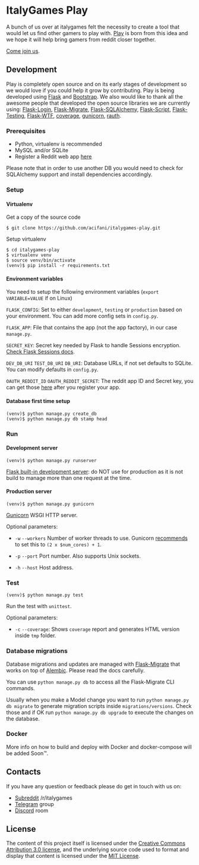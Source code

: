 # ItalyGames Play

A bunch of us over at italygames felt the necessity to create a tool that would 
let us find other gamers to play with. [Play](https://play.italyga.me) is born 
from this idea and we hope it will help bring gamers from reddit closer together.

[Come join us](https://play.italyga.me).

## Development
Play is completely open source and on its early stages of development so we 
would love if you could help it grow by contributing.
Play is being developed using [Flask](http://flask.pocoo.org/) 
and [Bootstrap](https://getbootstrap.com/). 
We also would like to thank all the awesome people that developed the open source 
libraries we are currently using:
[Flask-Login](https://flask-login.readthedocs.io/en/latest/),
[Flask-Migrate](https://flask-migrate.readthedocs.io/en/latest/),
[Flask-SQLAlchemy](http://flask-sqlalchemy.pocoo.org/2.1/),
[Flask-Script](https://flask-script.readthedocs.io/en/latest/),
[Flask-Testing](https://pythonhosted.org/Flask-Testing/),
[Flask-WTF](https://flask-wtf.readthedocs.io/en/stable/),
[coverage](https://coverage.readthedocs.io/en/coverage-4.4.1/),
[gunicorn](http://gunicorn.org/),
[rauth](https://rauth.readthedocs.io/en/latest/).


### Prerequisites

* Python, virtualenv is recommended
* MySQL and/or SQLite
* Register a Reddit web app [here](https://www.reddit.com/prefs/apps)

Please note that in order to use another DB you would need to check for SQLAlchemy 
support and install dependencies accordingly.

### Setup

#### Virtualenv
Get a copy of the source code

```
$ git clone https://github.com/acifani/italygames-play.git
```

Setup virtualenv
```
$ cd italygames-play
$ virtualenv venv
$ source venv/bin/activate
(venv)$ pip install -r requirements.txt
```

#### Environment variables
You need to setup the following environment variables (`export VARIABLE=VALUE` if on Linux)

`FLASK_CONFIG`: Set to either `development`, `testing` or `production` based on your environment. You can add more config sets in `config.py`.

`FLASK_APP`: File that contains the app (not the app factory), in our case `manage.py`.

`SECRET_KEY`:  Secret key needed by Flask to handle Sessions encryption. [Check Flask Sessions docs](http://flask.pocoo.org/docs/0.12/quickstart/#sessions).

`DEV_DB_URI` `TEST_DB_URI` `DB_URI`: Database URLs, if not set defaults to SQLite. You can modify defaults in `config.py`.

`OAUTH_REDDIT_ID` `OAUTH_REDDIT_SECRET`: The reddit app ID and Secret key, you can get those [here](https://www.reddit.com/prefs/apps) after you register your app.

#### Database first time setup
```
(venv)$ python manage.py create_db
(venv)$ python manage.py db stamp head
```

### Run

#### Development server
```
(venv)$ python manage.py runserver
```

[Flask built-in development server](http://flask.pocoo.org/docs/0.12/server/): 
do NOT use for production as it is not build to manage more than one request at the time.

#### Production server
```
(venv)$ python manage.py gunicorn
```
[Gunicorn](http://gunicorn.org/) WSGI HTTP server.

Optional parameters:

* `-w`  `--workers` Number of worker threads to use. Gunicorn [recommends](http://docs.gunicorn.org/en/stable/design.html#how-many-workers) to set this to `(2 x $num_cores) + 1`.

* `-p`  `--port` Port number. Also supports Unix sockets.

* `-h`  `--host` Host address.

### Test
```
(venv)$ python manage.py test
```
Run the test with `unittest`.

Optional parameters:
* `-c` `--coverage`: Shows `coverage` report and generates HTML version inside `tmp` folder.

### Database migrations
Database migrations and updates are managed with [Flask-Migrate](https://flask-migrate.readthedocs.io/en/latest/) 
that works on top of [Alembic](http://alembic.zzzcomputing.com/en/latest/). Please read the docs carefully.

You can use `python manage.py db` to access all the Flask-Migrate CLI commands.

Usually when you make a Model change you want to run `python manage.py db migrate` 
to generate migration scripts inside `migrations/versions`. Check those and if OK
run `python manage.py db upgrade` to execute the changes on the database.

### Docker
More info on how to build and deploy with Docker and docker-compose will be added Soon™.

## Contacts
If you have any question or feedback please do get in touch with us on:
* [Subreddit](https://www.reddit.com/r/italygames/) /r/italygames
* [Telegram](https://t.me/joinchat/AAAAAEHF2KTVrbvj899Vsw) group
* [Discord](https://discord.gg/4SYwXK8) room

## License
The content of this project itself is licensed under the 
[Creative Commons Attribution 3.0 license](https://creativecommons.org/licenses/by/3.0/), 
and the underlying source code used to format and display that content is licensed 
under the [MIT License](https://opensource.org/licenses/MIT).
